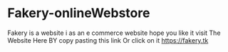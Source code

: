 # Fakery-onlineWebstore
Fakery is a website i as an e commerce website hope you like it
visit The Website Here BY copy pasting this link Or click on it https://fakery.tk

